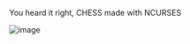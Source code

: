 You heard it right, CHESS made with NCURSES

![image](https://github.com/user-attachments/assets/27a305ab-93ed-40c4-8316-eb6085a6b1fc)
